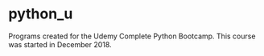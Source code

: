 # python_u
Programs created for the Udemy Complete Python Bootcamp.
This course was started in December 2018.
